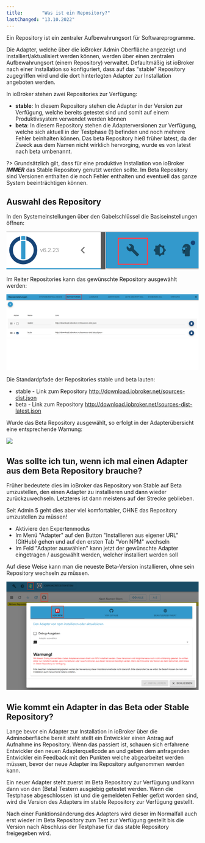 ```yaml
---
title:       "Was ist ein Repository?"
lastChanged: "13.10.2022"
---
```


Ein Repository ist ein zentraler Aufbewahrungsort für Softwareprogramme.

Die Adapter, welche über die ioBroker Admin Oberfläche angezeigt und installiert/aktualisiert 
werden können, werden über einen zentralen Aufbewahrungsort (einem Repository) verwaltet. 
Defaultmäßig ist ioBroker nach einer Installation so konfiguriert, dass auf das "stable" 
Repository zugegriffen wird und die dort hinterlegten Adapter zur Installation angeboten werden. 

In ioBroker stehen zwei Repositories zur Verfügung:
- **stable**: In diesem Repository stehen die Adapter in der Version zur Verfügung, welche bereits getestet sind und somit auf einem Produktivsystem verwendet werden können 
- **beta**: In diesem Repository stehen die Adapterversionen zur Verfügung, welche sich aktuell in der Testphase (!) befinden und noch mehrere Fehler beinhalten können. Das beta Repository hieß früher latest, da der Zweck aus dem Namen nicht wirklich hervorging, wurde es von latest nach beta umbenannt. 

?> Grundsätzlich gilt, dass für eine produktive Installation von ioBroker ***IMMER*** das Stable Repository genutzt werden sollte. Im Beta Repository sind Versionen enthalten die noch Fehler enthalten und eventuell das ganze System beeinträchtigen können.

## Auswahl des Repository
In den Systemeinstellungen über den Gabelschlüssel die Basiseinstellungen öffnen:

![](media/Repository_IconBasicSettings.png)


Im Reiter Repositories kann das gewünschte Repository ausgewählt werden:

![](media/Repository_BasicsSettingsDefaultPath.png)

Die Standardpfade der Repositories stable und beta lauten:
- stable - Link zum Repository http://download.iobroker.net/sources-dist.json
- beta - Link zum Repository http://download.iobroker.net/sources-dist-latest.json

Wurde das Beta Repository ausgewählt, so erfolgt in der Adapterübersicht eine entsprechende Warnung:

![](media/Repository_AdapterRepInfo.png)

## Was sollte ich tun, wenn ich mal einen Adapter aus dem Beta Repository brauche? 
Früher bedeutete dies im ioBroker das Repository von Stable auf Beta umzustellen, den einen 
Adapter zu installieren und dann wieder zurückzuwechseln. Letzteres ist dann meistens auf der Strecke geblieben. 

Seit Admin 5 geht dies aber viel komfortabler, OHNE das Repository umzustellen zu müssen! 

- Aktiviere den Expertenmodus 
- Im Menü "Adapter" auf den Button "Installieren aus eigener URL" (GitHub) gehen und auf den ersten Tab "Von NPM" wechseln
- Im Feld "Adapter auswählen" kann jetzt der gewünschte Adapter eingetragen / ausgewählt werden, welcher installiert werden soll 

Auf diese Weise kann man die neueste Beta-Version installieren, ohne sein Repository wechseln zu müssen.

![](media/Repository_AdapterInstallNpm.png)


## Wie kommt ein Adapter in das Beta oder Stable Repository? 
Lange bevor ein Adapter zur Installation in ioBroker über die Adminoberfläche bereit steht stellt 
ein Entwickler einen Antrag auf Aufnahme ins Repository. Wenn das passiert ist, schauen sich 
erfahrene Entwickler den neuen Adapterquellcode an und geben dem anfragenden Entwickler ein Feedback 
mit den Punkten welche abgearbeitet werden müssen, bevor der neue Adapter ins Repository aufgenommen werden kann. 

Ein neuer Adapter steht zuerst im Beta Repository zur Verfügung und kann dann von den (Beta) Testern 
ausgiebig getestet werden. Wenn die Testphase abgeschlossen ist und die gemeldeten Fehler gefixt worden 
sind, wird die Version des Adapters im stable Repository zur Verfügung gestellt.

Nach einer Funktionsänderung des Adapters wird dieser im Normalfall auch erst wieder im Beta Repository 
zum Test zur Verfügung gestellt bis die Version nach Abschluss der Testphase für das stable Repository 
freigegeben wird.
